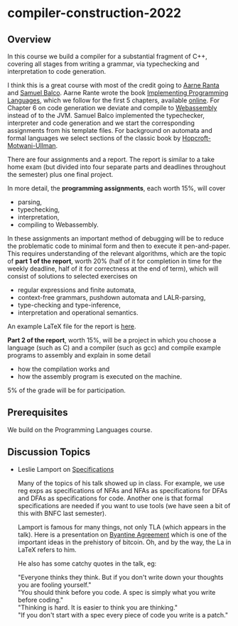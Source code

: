 # compiler-construction-2022

## Overview

In this course we build a compiler for a substantial fragment of C++, covering all stages from writing a grammar, via typechecking and interpretation to code generation.

I think this is a great course with most of the credit going to [Aarne Ranta](http://www.cse.chalmers.se/~aarne/) and [Samuel Balco](https://gdlyrttnap.pl/). Aarne Rante wrote the book [Implementing Programming Languages](http://www.grammaticalframework.org/ipl-book/), which we follow for the first 5 chapters, available [online](http://www.cse.chalmers.se/edu/year/2012/course/DAT150/lectures/plt-book.pdf). For Chapter 6 on code generation we deviate and compile to [Webassembly](https://webassembly.org/) instead of to the JVM. Samuel Balco implemented the typechecker, interpreter and code generation and we start the corresponding assignments from his template files. For background on automata and formal languages we select sections of the classic book by [Hopcroft-Motwani-Ullman](http://ce.sharif.edu/courses/94-95/1/ce414-2/resources/root/Text%20Books/Automata/John%20E.%20Hopcroft,%20Rajeev%20Motwani,%20Jeffrey%20D.%20Ullman-Introduction%20to%20Automata%20Theory,%20Languages,%20and%20Computations-Prentice%20Hall%20(2006).pdf).

There are four assignments and a report. The report is similar to a take home exam (but divided into four separate parts and deadlines throughout the semester) plus one final project.

In more detail, the **programming assignments**, each worth 15%, will cover
- parsing, 
- typechecking, 
- interpretation, 
- compiling to Webassembly.

In these assignments an important method of debugging will be to reduce the problematic code to minimal form and then to execute it pen-and-paper. This requires understanding of the relevant algorithms, which are the topic of **part 1 of the report**, worth 20% (half of it for completion in time for the weekly deadline, half of it for correctness at the end of term), which will consist of solutions to selected exercises on 
- regular expressions and finite automata, 
- context-free grammars, pushdown automata and LALR-parsing, 
- type-checking and type-inference,
- interpretation and operational semantics.

An example LaTeX file for the report is [here](https://github.com/alexhkurz/compiler-construction-2022/tree/main/report). 

**Part 2 of the report**, worth 15%, will be a project in which you choose a language (such as C) and a compiler (such as gcc) and compile example programs to assembly and explain in some detail
- how the compilation works and 
- how the assembly program is executed on the machine.

5% of the grade will be for participation.

## Prerequisites

We build on the Programming Languages course. 

## Discussion Topics

- Leslie Lamport on [Specifications](https://www.programmingtalks.org/talk/thinking-above-the-code)

    Many of the topics of his talk showed up in class. For example, we use reg exps as specifications of NFAs and NFAs as specifications for DFAs and DFAs as specifications for code. Another one is that formal specifications are needed if you want to use tools (we have seen a bit of this with BNFC last semester).

    Lamport is famous for many things, not only TLA (which appears in the talk). Here is a presentation on [Byantine Agreement](https://www.cs.cornell.edu/courses/cs6410/2018fa/slides/18-distributed-systems-byzantine-agreement.pdf) which is one of the important ideas in the prehistory of bitcoin. Oh, and by the way, the La in LaTeX refers to him.

    He also has some catchy quotes in the talk, eg:

    "Everyone thinks they think. But if you don't write down your thoughts you are fooling yourself."  
    "You should think before you code. A spec is simply what you write before coding."  
    "Thinking is hard. It is easier to think you are thinking."  
    "If you don't start with a spec every piece of code you write is a patch."  
